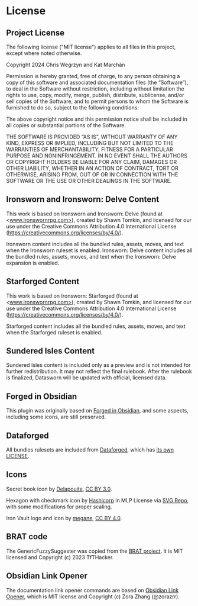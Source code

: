 # License

## Project License

The following license ("MIT license") applies to all files in this project, except where noted otherwise.

Copyright 2024 Chris Wegrzyn and Kat Marchán

Permission is hereby granted, free of charge, to any person obtaining a copy
of this software and associated documentation files (the “Software”), to deal
in the Software without restriction, including without limitation the rights
to use, copy, modify, merge, publish, distribute, sublicense, and/or sell
copies of the Software, and to permit persons to whom the Software is
furnished to do so, subject to the following conditions:

The above copyright notice and this permission notice shall be included in all
copies or substantial portions of the Software.

THE SOFTWARE IS PROVIDED “AS IS”, WITHOUT WARRANTY OF ANY KIND, EXPRESS OR
IMPLIED, INCLUDING BUT NOT LIMITED TO THE WARRANTIES OF MERCHANTABILITY,
FITNESS FOR A PARTICULAR PURPOSE AND NONINFRINGEMENT. IN NO EVENT SHALL THE
AUTHORS OR COPYRIGHT HOLDERS BE LIABLE FOR ANY CLAIM, DAMAGES OR OTHER
LIABILITY, WHETHER IN AN ACTION OF CONTRACT, TORT OR OTHERWISE, ARISING FROM,
OUT OF OR IN CONNECTION WITH THE SOFTWARE OR THE USE OR OTHER DEALINGS IN THE
SOFTWARE.

## Ironsworn and Ironsworn: Delve Content

This work is based on Ironsworn and Ironsworn: Delve (found at <www.ironswornrpg.com>), created by
Shawn Tomkin, and licensed for our use under the Creative Commons Attribution
4.0 International License (<https://creativecommons.org/licenses/by/4.0/>).

Ironsworn content includes all the bundled rules, assets, moves, and text when
the Ironsworn ruleset is enabled. Ironsworn: Delve content includes all the
bundled rules, assets, moves, and text when the Ironsworn: Delve expansion is enabled.

## Starforged Content

This work is based on Ironsworn: Starforged (found at <www.ironswornrpg.com>),
created by Shawn Tomkin, and licensed for our use under the Creative Commons
Attribution 4.0 International License
(<https://creativecommons.org/licenses/by/4.0/>).

Starforged content includes all the bundled rules, assets, moves, and text when
the Starforged ruleset is enabled.

## Sundered Isles Content

Sundered Isles content is included only as a preview and is not intended for
further redistribution. It may not reflect the final rulebook. After the rulebook
is finalized, Datasworn will be updated with official, licensed data.

## Forged in Obsidian

This plugin was originally based on [Forged in
Obsidian](https://github.com/ericbright2002/Forged_in_Obsidian), and some
aspects, including some icons, are still preserved.

## Dataforged

All bundles rulesets are included from
[Dataforged](https://github.com/rsek/dataforged), which has [its own
LICENSE](https://github.com/rsek/dataforged/blob/main/LICENSE.md).

## Icons

Secret book icon by [Delapouite](https://delapouite.com/), [CC BY
3.0](http://creativecommons.org/licenses/by/3.0/).

Hexagon with checkmark icon by
[Hashicorp](https://github.com/hashicorp/design-system/) in MLP License via
[SVG Repo](https://www.svgrepo.com/), with some modifications for proper
scaling.

Iron Vault logo and icon by [megane](https://snw-0.github.io), [CC BY
4.0](https://creativecommons.org/licenses/by/4.0/).

## BRAT code

The GenericFuzzySuggester was copied from the [BRAT
project](https://github.com/TfTHacker/obsidian42-brat/blob/60c83d083ed8e65943f52a9cd061a1fb47c8e5b0/src/ui/GenericFuzzySuggester.ts).
It is MIT licensed and Copyright (c) 2023 TfTHacker.

## Obsidian Link Opener

The documentation link opener commands are based on [Obsidian Link
Opener](https://github.com/zorazrr/obsidian-link-opener), which is MIT license
and Copyright (c) Zora Zhang (@zorazrr).
